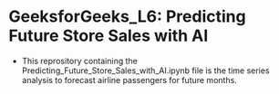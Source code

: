 # GeeksforGeeks_L6: Predicting Future Store Sales with AI
- This reprository containing the Predicting_Future_Store_Sales_with_AI.ipynb file is the time series analysis to forecast airline passengers for future months. 
